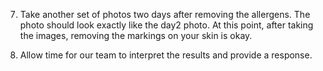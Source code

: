 7. Take another set of photos two days after removing the allergens. The photo should look exactly like the day2 photo. At this point, after taking the images, removing the markings on your skin is okay. 

8. Allow time for our team to interpret the results and provide a response.
